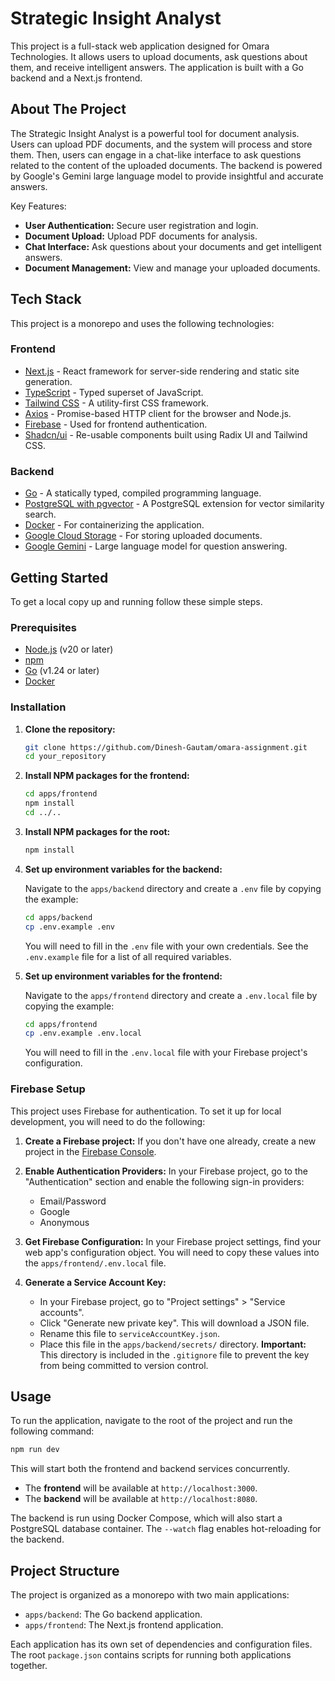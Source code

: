 # Strategic Insight Analyst

This project is a full-stack web application designed for Omara Technologies. It allows users to upload documents, ask questions about them, and receive intelligent answers. The application is built with a Go backend and a Next.js frontend.

## About The Project

The Strategic Insight Analyst is a powerful tool for document analysis. Users can upload PDF documents, and the system will process and store them. Then, users can engage in a chat-like interface to ask questions related to the content of the uploaded documents. The backend is powered by Google's Gemini large language model to provide insightful and accurate answers.

Key Features:

- **User Authentication:** Secure user registration and login.
- **Document Upload:** Upload PDF documents for analysis.
- **Chat Interface:** Ask questions about your documents and get intelligent answers.
- **Document Management:** View and manage your uploaded documents.

## Tech Stack

This project is a monorepo and uses the following technologies:

### Frontend

- [Next.js](https://nextjs.org/) - React framework for server-side rendering and static site generation.
- [TypeScript](https://www.typescriptlang.org/) - Typed superset of JavaScript.
- [Tailwind CSS](https://tailwindcss.com/) - A utility-first CSS framework.
- [Axios](https://axios-http.com/) - Promise-based HTTP client for the browser and Node.js.
- [Firebase](https://firebase.google.com/) - Used for frontend authentication.
- [Shadcn/ui](https://ui.shadcn.com/) - Re-usable components built using Radix UI and Tailwind CSS.

### Backend

- [Go](https://golang.org/) - A statically typed, compiled programming language.
- [PostgreSQL with pgvector](https://github.com/pgvector/pgvector) - A PostgreSQL extension for vector similarity search.
- [Docker](https://www.docker.com/) - For containerizing the application.
- [Google Cloud Storage](https://cloud.google.com/storage) - For storing uploaded documents.
- [Google Gemini](https://ai.google.dev/) - Large language model for question answering.

## Getting Started

To get a local copy up and running follow these simple steps.

### Prerequisites

- [Node.js](https://nodejs.org/en/) (v20 or later)
- [npm](https://www.npmjs.com/)
- [Go](https://golang.org/doc/install) (v1.24 or later)
- [Docker](https://www.docker.com/get-started)

### Installation

1.  **Clone the repository:**

    ```sh
    git clone https://github.com/Dinesh-Gautam/omara-assignment.git
    cd your_repository
    ```

2.  **Install NPM packages for the frontend:**

    ```sh
    cd apps/frontend
    npm install
    cd ../..
    ```

3.  **Install NPM packages for the root:**

    ```sh
    npm install
    ```

4.  **Set up environment variables for the backend:**

    Navigate to the `apps/backend` directory and create a `.env` file by copying the example:

    ```sh
    cd apps/backend
    cp .env.example .env
    ```

    You will need to fill in the `.env` file with your own credentials. See the `.env.example` file for a list of all required variables.

5.  **Set up environment variables for the frontend:**

    Navigate to the `apps/frontend` directory and create a `.env.local` file by copying the example:

    ```sh
    cd apps/frontend
    cp .env.example .env.local
    ```

    You will need to fill in the `.env.local` file with your Firebase project's configuration.

### Firebase Setup

This project uses Firebase for authentication. To set it up for local development, you will need to do the following:

1.  **Create a Firebase project:** If you don't have one already, create a new project in the [Firebase Console](https://console.firebase.google.com/).

2.  **Enable Authentication Providers:** In your Firebase project, go to the "Authentication" section and enable the following sign-in providers:

    - Email/Password
    - Google
    - Anonymous

3.  **Get Firebase Configuration:** In your Firebase project settings, find your web app's configuration object. You will need to copy these values into the `apps/frontend/.env.local` file.

4.  **Generate a Service Account Key:**
    - In your Firebase project, go to "Project settings" > "Service accounts".
    - Click "Generate new private key". This will download a JSON file.
    - Rename this file to `serviceAccountKey.json`.
    - Place this file in the `apps/backend/secrets/` directory. **Important:** This directory is included in the `.gitignore` file to prevent the key from being committed to version control.

## Usage

To run the application, navigate to the root of the project and run the following command:

```sh
npm run dev
```

This will start both the frontend and backend services concurrently.

- The **frontend** will be available at `http://localhost:3000`.
- The **backend** will be available at `http://localhost:8080`.

The backend is run using Docker Compose, which will also start a PostgreSQL database container. The `--watch` flag enables hot-reloading for the backend.

## Project Structure

The project is organized as a monorepo with two main applications:

- `apps/backend`: The Go backend application.
- `apps/frontend`: The Next.js frontend application.

Each application has its own set of dependencies and configuration files. The root `package.json` contains scripts for running both applications together.
